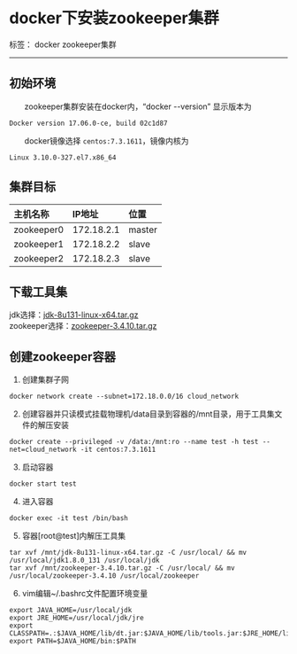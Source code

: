 
# docker下安装zookeeper集群

标签： docker zookeeper集群

---
## 初始环境
&#160; &#160; &#160; &#160;zookeeper集群安装在docker内，“docker --version” 显示版本为
```
Docker version 17.06.0-ce, build 02c1d87
```
&#160; &#160; &#160; &#160;docker镜像选择 `centos:7.3.1611`，镜像内核为
```
Linux 3.10.0-327.el7.x86_64
```
## 集群目标

|主机名称|IP地址|位置|
|:---|:---|:---|
|zookeeper0|172.18.2.1|master|
|zookeeper1|172.18.2.2|slave|
|zookeeper2|172.18.2.3|slave|

## 下载工具集
jdk选择：[jdk-8u131-linux-x64.tar.gz](http://www.oracle.com/technetwork/java/javase/downloads/jdk8-downloads-2133151.html)  
zookeeper选择：[zookeeper-3.4.10.tar.gz](https://mirrors.tuna.tsinghua.edu.cn/apache/zookeeper/)
## 创建zookeeper容器

1. 创建集群子网  
```
docker network create --subnet=172.18.0.0/16 cloud_network
```
2. 创建容器并只读模式挂载物理机/data目录到容器的/mnt目录，用于工具集文件的解压安装
```
docker create --privileged -v /data:/mnt:ro --name test -h test --net=cloud_network -it centos:7.3.1611
```
3. 启动容器
```
docker start test
```
4. 进入容器
```
docker exec -it test /bin/bash
```
5. 容器[root@test]内解压工具集
```
tar xvf /mnt/jdk-8u131-linux-x64.tar.gz -C /usr/local/ && mv /usr/local/jdk1.8.0_131 /usr/local/jdk
tar xvf /mnt/zookeeper-3.4.10.tar.gz -C /usr/local/ && mv /usr/local/zookeeper-3.4.10 /usr/local/zookeeper
```
6. vim编辑~/.bashrc文件配置环境变量
```
export JAVA_HOME=/usr/local/jdk
export JRE_HOME=/usr/local/jdk/jre
export CLASSPATH=.:$JAVA_HOME/lib/dt.jar:$JAVA_HOME/lib/tools.jar:$JRE_HOME/lib:$CLASSPATH
export PATH=$JAVA_HOME/bin:$PATH
```
